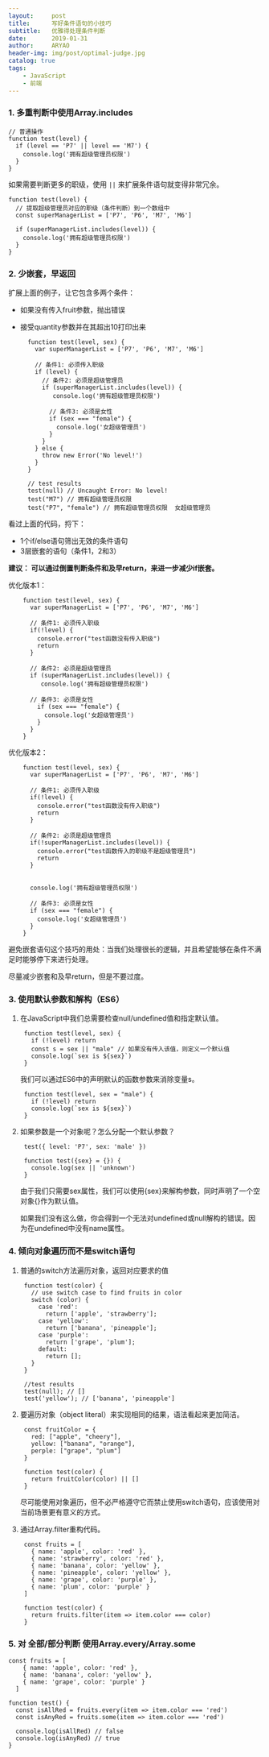 ```yaml
---
layout:     post
title:      写好条件语句的小技巧
subtitle:   优雅得处理条件判断
date:       2019-01-31
author:     ARYAO
header-img: img/post/optimal-judge.jpg
catalog: true
tags:
    - JavaScript
    - 前端
---
```



### 1. 多重判断中使用Array.includes

	// 普通操作
	function test(level) {
	  if (level == 'P7' || level == 'M7') {
	    console.log('拥有超级管理员权限')
	  }
	}

如果需要判断更多的职级，使用 `||` 来扩展条件语句就变得非常冗余。

	function test(level) {
	  // 提取超级管理员对应的职级（条件判断）到一个数组中
	  const superManagerList = ['P7', 'P6', 'M7', 'M6']
	
	  if (superManagerList.includes(level)) {
	    console.log('拥有超级管理员权限')
	  }
	}



### 2. 少嵌套，早返回
扩展上面的例子，让它包含多两个条件：

- 如果没有传入fruit参数，抛出错误
- 接受quantity参数并在其超出10打印出来

		function test(level, sex) {
		  var superManagerList = ['P7', 'P6', 'M7', 'M6']
	
		  // 条件1: 必须传入职级
		  if (level) {
		    // 条件2: 必须是超级管理员
		    if (superManagerList.includes(level)) {
		       console.log('拥有超级管理员权限')
		
		      // 条件3: 必须是女性
		      if (sex === "female") {
		        console.log('女超级管理员')
		      }
		    }
		  } else {
		    throw new Error('No level!')
		  }
		}
		
		// test results
		test(null) // Uncaught Error: No level!
		test("M7") // 拥有超级管理员权限
		test("P7", "female") // 拥有超级管理员权限  女超级管理员

看过上面的代码，捋下：

- 1个if/else语句筛出无效的条件语句
- 3层嵌套的语句（条件1，2和3）

**建议：
可以通过倒置判断条件和及早return，来进一步减少if嵌套。**

优化版本1：

		function test(level, sex) {
		  var superManagerList = ['P7', 'P6', 'M7', 'M6']
	
		  // 条件1: 必须传入职级
		  if(!level) {
			console.error("test函数没有传入职级")
			return 
		  }

		  // 条件2: 必须是超级管理员
		  if (superManagerList.includes(level)) {
		     console.log('拥有超级管理员权限')
		
		  // 条件3: 必须是女性
		    if (sex === "female") {
		      console.log('女超级管理员')
		    }
		  }
		}

优化版本2：

		function test(level, sex) {
		  var superManagerList = ['P7', 'P6', 'M7', 'M6']
	
		  // 条件1: 必须传入职级
		  if(!level) {
			console.error("test函数没有传入职级")
			return 
		  }

		  // 条件2: 必须是超级管理员
		  if(!superManagerList.includes(level)) {
			console.error("test函数传入的职级不是超级管理员")
			return 
		  }

		 
		  console.log('拥有超级管理员权限')
		
		  // 条件3: 必须是女性
		  if (sex === "female") {
		    console.log('女超级管理员')
		  }
		}
		
避免嵌套语句这个技巧的用处：当我们处理很长的逻辑，并且希望能够在条件不满足时能够停下来进行处理。

尽量减少嵌套和及早return，但是不要过度。

### 3. 使用默认参数和解构（ES6）
1. 在JavaScript中我们总需要检查null/undefined值和指定默认值。


		function test(level, sex) {
		  if (!level) return
		  const s = sex || "male" // 如果没有传入该值，则定义一个默认值
		  console.log(`sex is ${sex}`)
		}

	我们可以通过ES6中的声明默认的函数参数来消除变量s。
	
		function test(level, sex = "male") {
		  if (!level) return
		  console.log(`sex is ${sex}`)
		}
2. 如果参数是一个对象呢？怎么分配一个默认参数？


		test({ level: 'P7', sex: 'male' })
	
		function test({sex} = {}) {
		  console.log(sex || 'unknown')
		}

	由于我们只需要sex属性，我们可以使用{sex}来解构参数，同时声明了一个空对象{}作为默认值。

	如果我们没有这么做，你会得到一个无法对undefined或null解构的错误。因为在undefined中没有name属性。
### 4. 倾向对象遍历而不是switch语句
1. 普通的switch方法遍历对象，返回对应要求的值

		function test(color) {
		  // use switch case to find fruits in color
		  switch (color) {
		    case 'red':
		      return ['apple', 'strawberry'];
		    case 'yellow':
		      return ['banana', 'pineapple'];
		    case 'purple':
		      return ['grape', 'plum'];
		    default:
		      return [];
		  }
		}
		
		//test results
		test(null); // []
		test('yellow'); // ['banana', 'pineapple']

2. 要遍历对象（object literal）来实现相同的结果，语法看起来更加简洁。
	
		const fruitColor = {
		  red: ["apple", "cheery"],
		  yellow: ["banana", "orange"],
		  perple: ["grape", "plum"]
		}
		
		function test(color) {
		  return fruitColor(color) || []
		}
	  
	尽可能使用对象遍历，但不必严格遵守它而禁止使用switch语句，应该使用对当前场景更有意义的方式。

3. 通过Array.filter重构代码。

		const fruits = [
		  { name: 'apple', color: 'red' }, 
	      { name: 'strawberry', color: 'red' }, 
	      { name: 'banana', color: 'yellow' }, 
	      { name: 'pineapple', color: 'yellow' }, 
	      { name: 'grape', color: 'purple' }, 
	      { name: 'plum', color: 'purple' }
		]
	
		function test(color) {
		  return fruits.filter(item => item.color === color)
		}

### 5. 对 全部/部分判断 使用Array.every/Array.some
	const fruits = [
	    { name: 'apple', color: 'red' },
	    { name: 'banana', color: 'yellow' },
	    { name: 'grape', color: 'purple' }
	  ]
	
	function test() {
	  const isAllRed = fruits.every(item => item.color === 'red')
	  const isAnyRed = fruits.some(item => item.color === 'red')
	
	  console.log(isAllRed) // false
	  console.log(isAnyRed) // true
	}
